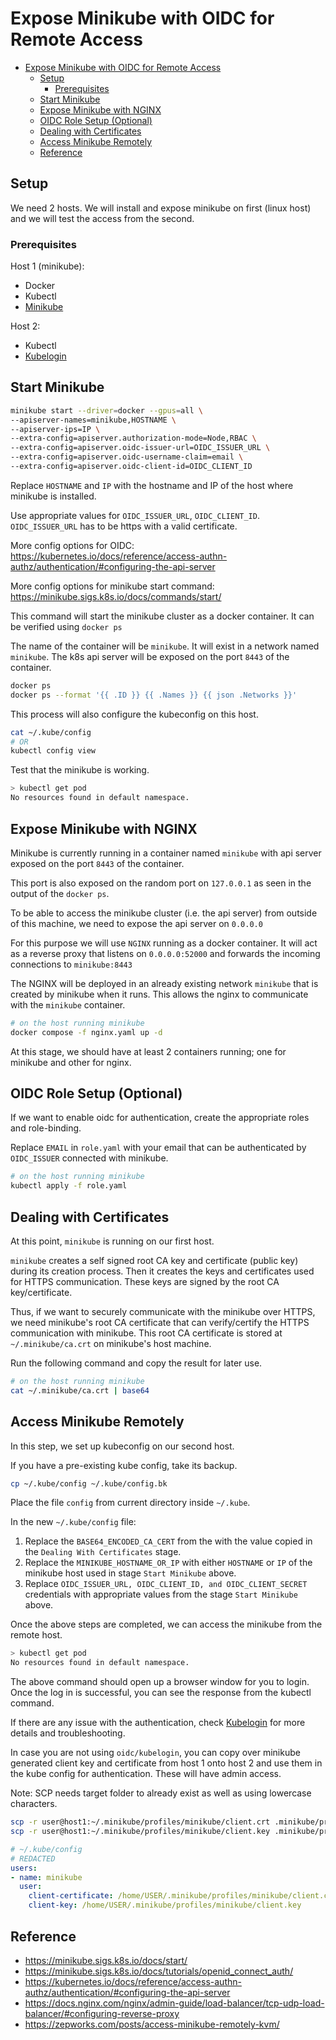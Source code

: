 # Expose Minikube with OIDC for Remote Access

- [Expose Minikube with OIDC for Remote Access](#expose-minikube-with-oidc-for-remote-access)
  - [Setup](#setup)
    - [Prerequisites](#prerequisites)
  - [Start Minikube](#start-minikube)
  - [Expose Minikube with NGINX](#expose-minikube-with-nginx)
  - [OIDC Role Setup (Optional)](#oidc-role-setup-optional)
  - [Dealing with Certificates](#dealing-with-certificates)
  - [Access Minikube Remotely](#access-minikube-remotely)
  - [Reference](#reference)


## Setup

We need 2 hosts. We will install and expose minikube on first (linux host) and we will test the access from the second.

### Prerequisites

Host 1 (minikube):

- Docker
- Kubectl
- [Minikube](https://minikube.sigs.k8s.io/docs/start/)

Host 2:

- Kubectl
- [Kubelogin](https://github.com/int128/kubelogin)

## Start Minikube

```bash
minikube start --driver=docker --gpus=all \
--apiserver-names=minikube,HOSTNAME \
--apiserver-ips=IP \
--extra-config=apiserver.authorization-mode=Node,RBAC \
--extra-config=apiserver.oidc-issuer-url=OIDC_ISSUER_URL \
--extra-config=apiserver.oidc-username-claim=email \
--extra-config=apiserver.oidc-client-id=OIDC_CLIENT_ID
```

Replace `HOSTNAME` and `IP` with the hostname and IP of the host where minikube is installed.

Use appropriate values for `OIDC_ISSUER_URL`, `OIDC_CLIENT_ID`. `OIDC_ISSUER_URL` has to be https with a valid certificate.

More config options for OIDC: https://kubernetes.io/docs/reference/access-authn-authz/authentication/#configuring-the-api-server

More config options for minikube start command: https://minikube.sigs.k8s.io/docs/commands/start/

This command will start the minikube cluster as a docker container. It can be verified using `docker ps`

The name of the container will be `minikube`. It will exist in a network named `minikube`. The k8s api server will be exposed on the port `8443` of the container.

```bash
docker ps
docker ps --format '{{ .ID }} {{ .Names }} {{ json .Networks }}'
```
This process will also configure the kubeconfig on this host.

```bash
cat ~/.kube/config
# OR
kubectl config view
```
Test that the minikube is working.

```bash
> kubectl get pod
No resources found in default namespace.
```

## Expose Minikube with NGINX

Minikube is currently running in a container named `minikube` with api server exposed on the port `8443` of the container.

This port is also exposed on the random port on `127.0.0.1` as seen in the output of the `docker ps`.

To be able to access the minikube cluster (i.e. the api server) from outside of this machine, we need to expose the api server on `0.0.0.0`

For this purpose we will use `NGINX` running as a docker container. It will act as a reverse proxy that listens on `0.0.0.0:52000` and forwards the incoming connections to `minikube:8443`

The NGINX will be deployed in an already existing network `minikube` that is created by minikube when it runs. This allows the nginx to communicate with the `minikube` container.

```bash
# on the host running minikube
docker compose -f nginx.yaml up -d
```

At this stage, we should have at least 2 containers running; one for minikube and other for nginx.

## OIDC Role Setup (Optional)

If we want to enable oidc for authentication, create the appropriate roles and role-binding.

Replace `EMAIL` in `role.yaml` with your email that can be authenticated by `OIDC_ISSUER` connected with minikube.

```bash
# on the host running minikube
kubectl apply -f role.yaml
```

## Dealing with Certificates

At this point, `minikube` is running on our first host. 

`minikube` creates a self signed root CA key and certificate (public key) during its creation process. Then it creates the keys and certificates used for HTTPS communication. These keys are signed by the root CA key/certificate.

Thus, if we want to securely communicate with the minikube over HTTPS, we need minikube's root CA certificate that can verify/certify the HTTPS communication with minikube. This root CA certificate is stored at `~/.minikube/ca.crt` on minikube's host machine.

Run the following command and copy the result for later use.

```bash
# on the host running minikube
cat ~/.minikube/ca.crt | base64
```

## Access Minikube Remotely

In this step, we set up kubeconfig on our second host.

If you have a pre-existing kube config, take its backup.

```bash
cp ~/.kube/config ~/.kube/config.bk
```

Place the file `config` from current directory inside `~/.kube`.

In the new `~/.kube/config` file:

1. Replace the `BASE64_ENCODED_CA_CERT` from the with the value copied in the `Dealing With Certificates` stage.
2. Replace the `MINIKUBE_HOSTNAME_OR_IP` with either `HOSTNAME` or `IP` of the minikube host used in stage `Start Minikube` above.
3. Replace `OIDC_ISSUER_URL, OIDC_CLIENT_ID, and OIDC_CLIENT_SECRET` credentials with appropriate values from the stage `Start Minikube` above.

Once the above steps are completed, we can access the minikube from the remote host.

```bash
> kubectl get pod
No resources found in default namespace.
```

The above command should open up a browser window for you to login. Once the log in is successful, you can see the response from the kubectl command.

If there are any issue with the authentication, check [Kubelogin](https://github.com/int128/kubelogin) for more details and troubleshooting.

In case you are not using `oidc/kubelogin`, you can copy over minikube generated client key and certificate from host 1 onto host 2 and use them in the kube config for authentication. These will have admin access.

Note: SCP needs target folder to already exist as well as using lowercase characters.

```bash
scp -r user@host1:~/.minikube/profiles/minikube/client.crt .minikube/profiles/minikube/client.crt
scp -r user@host1:~/.minikube/profiles/minikube/client.key .minikube/profiles/minikube/client.key
```

```yaml
# ~/.kube/config
# REDACTED
users:
- name: minikube
  user:
    client-certificate: /home/USER/.minikube/profiles/minikube/client.crt
    client-key: /home/USER/.minikube/profiles/minikube/client.key
```

## Reference

- https://minikube.sigs.k8s.io/docs/start/
- https://minikube.sigs.k8s.io/docs/tutorials/openid_connect_auth/
- https://kubernetes.io/docs/reference/access-authn-authz/authentication/#configuring-the-api-server
- https://docs.nginx.com/nginx/admin-guide/load-balancer/tcp-udp-load-balancer/#configuring-reverse-proxy
- https://zepworks.com/posts/access-minikube-remotely-kvm/
